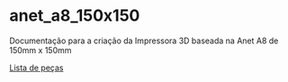 # anet_a8_150x150
Documentação para a criação da Impressora 3D baseada na Anet A8 de 150mm x 150mm


[Lista de peças](https://docs.google.com/spreadsheets/d/166N1_jKjehIjcxCUM2Ibk8MToJvCky88ICG7slx1OKs/edit#gid=0)
